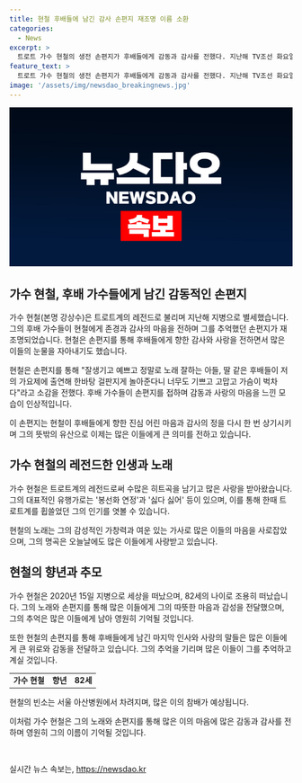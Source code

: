 ```yaml
---
title: 현철 후배들에 남긴 감사 손편지 재조명 이름 소환
categories:
  - News
excerpt: >
  트로트 가수 현철의 생전 손편지가 후배들에게 감동과 감사를 전했다. 지난해 TV조선 화요일은 밤이 좋아에서 후배들의 특별 무대를 보며 송하였던 현철은 너무도 기쁘고 고맙다며 감사를 표현했다. 이제는 시청자, 청취자가 되어 자네들의 노래를 감사히 잘 듣고 보겠네라며 사족을 덧붙였다. 후배 가수들은 눈물을 보이며 손편지를 접했고, 누리꾼들도 그를 그리워하는 반응을 보이고 있다. 현철의 빈소는 서울 아산병원에 차려질 예정이다.
feature_text: >
  트로트 가수 현철의 생전 손편지가 후배들에게 감동과 감사를 전했다. 지난해 TV조선 화요일은 밤이 좋아에서 후배들의 특별 무대를 보며 송하였던 현철은 너무도 기쁘고 고맙다며 감사를 표현했다. 이제는 시청자, 청취자가 되어 자네들의 노래를 감사히 잘 듣고 보겠네라며 사족을 덧붙였다. 후배 가수들은 눈물을 보이며 손편지를 접했고, 누리꾼들도 그를 그리워하는 반응을 보이고 있다. 현철의 빈소는 서울 아산병원에 차려질 예정이다.
image: '/assets/img/newsdao_breakingnews.jpg'
---
```


<p><img src="/assets/img/newsdao_breakingnews.jpg" alt="firstkoreanews 속보" /></p>

<h2 data-ke-size="size26">가수 현철, 후배 가수들에게 남긴 감동적인 손편지</h2>

<p>가수 현철(본명 강상수)은 트로트계의 레전드로 불리며 지난해 지병으로 별세했습니다. 그의 후배 가수들이 현철에게 존경과 감사의 마음을 전하며 그를 추억했던 손편지가 재조명되었습니다. 현철은 손편지를 통해 후배들에게 향한 감사와 사랑을 전하면서 많은 이들의 눈물을 자아내기도 했습니다.</p>

<p data-ke-size="size16">현철은 손편지를 통해 "잘생기고 예쁘고 정말로 노래 잘하는 아들, 딸 같은 후배들이 저의 가요제에 출연해 한바탕 걸판지게 놀아준다니 너무도 기쁘고 고맙고 가슴이 벅차다"라고 소감을 전했다. 후배 가수들이 손편지를 접하며 감동과 사랑의 마음을 느낀 모습이 인상적입니다.</p>

<p>이 손편지는 현철이 후배들에게 향한 진심 어린 마음과 감사의 정을 다시 한 번 상기시키며 그의 뜻밖의 유산으로 이제는 많은 이들에게 큰 의미를 전하고 있습니다. </p>

<h2 data-ke-size="size26">가수 현철의 레전드한 인생과 노래</h2>

<p>가수 현철은 트로트계의 레전드로써 수많은 히트곡을 남기고 많은 사랑을 받아왔습니다. 그의 대표적인 유행가로는 '봉선화 연정'과 '싫다 싫어' 등이 있으며, 이를 통해 한때 트로트계를 휩쓸었던 그의 인기를 엿볼 수 있습니다.</p>

<p>현철의 노래는 그의 감성적인 가창력과 여운 있는 가사로 많은 이들의 마음을 사로잡았으며, 그의 명곡은 오늘날에도 많은 이들에게 사랑받고 있습니다.</p>

<h2 data-ke-size="size26">현철의 향년과 추모</h2>

<p>가수 현철은 2020년 15일 지병으로 세상을 떠났으며, 82세의 나이로 조용히 떠났습니다. 그의 노래와 손편지를 통해 많은 이들에게 그의 따뜻한 마음과 감성을 전달했으며, 그의 추억은 많은 이들에게 남아 영원히 기억될 것입니다.</p>

<p>또한 현철의 손편지를 통해 후배들에게 남긴 마지막 인사와 사랑의 말들은 많은 이들에게 큰 위로와 감동을 전달하고 있습니다. 그의 추억을 기리며 많은 이들이 그를 추억하고 계실 것입니다.</p>

<table>
    <tr>
        <td style="text-align: center; height: 17px;"><b>가수 현철</b></td>
        <td style="text-align: center; height: 17px;"><b>향년</b></td>
        <td style="text-align: center; height: 17px;"><b>82세</b></td>
    </tr>
</table>

<p>현철의 빈소는 서울 아산병원에서 차려지며, 많은 이의 참배가 예상됩니다. </p>

<p>이처럼 가수 현철은 그의 노래와 손편지를 통해 많은 이의 마음에 많은 감동과 감사를 전하며 영원히 그의 이름이 기억될 것입니다.</p>

<p data-ke-size="size16">&nbsp;</p>
실시간 뉴스 속보는, <a href="https://newsdao.kr" rel="dofollow">https://newsdao.kr</a>


